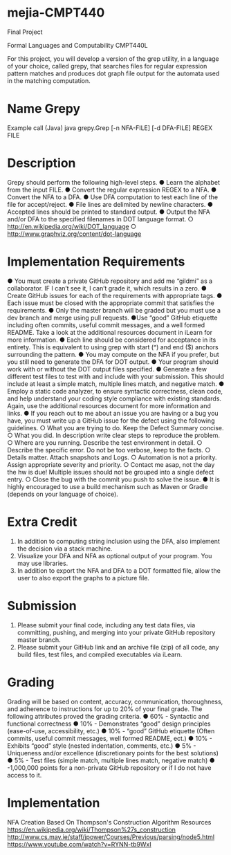 # mejia-CMPT440

Final Project

Formal Languages and Computability CMPT440L

For this project, you will develop a version of the grep utility, in a language of your choice, called grepy​, that searches files for regular expression pattern matches and produces dot graph file output for the automata used in the matching computation.

# Name Grepy
Example call (Java)
java grepy.Grep [-n NFA-FILE] [-d DFA-FILE] REGEX FILE

# Description
Grepy should perform the following high-level steps.
● Learn the alphabet from the input FILE.
● Convert the regular expression REGEX to a NFA.
● Convert the NFA to a DFA.
● Use DFA computation to test each line of the file for accept/reject.
● File lines are delimited by newline characters.
● Accepted lines should be printed to standard output.
● Output the NFA and/or DFA to the specified filenames in DOT language format.
○ http://en.wikipedia.org/wiki/DOT_language
○ http://www.graphviz.org/content/dot-language

# Implementation Requirements
● You must create a private GitHub repository and add me “gildmi” as a collaborator. IF I can’t see it, I can’t grade it, which results in a zero.
● Create GitHub issues for each of the requirements with appropriate tags.
● Each issue must be closed with the appropriate commit that satisfies the requirements.
● Only the master branch will be graded but you must use a dev branch and merge using
pull requests.
●Use “good” GitHub etiquette including often commits, useful commit messages, and a well formed README. Take a look at the additional resources document in iLearn for more information.
● Each line should be considered for acceptance in its entirety. This is equivalent to using grep with start (^) and end ($) anchors surrounding the pattern.
● You may compute on the NFA if you prefer, but you still need to generate the DFA for DOT output.
● Your program should work with or without the DOT output files specified.
● Generate a few different test files to test with and include with your submission. This
should include at least a simple match, multiple lines match, and negative match.
● Employ a static code analyzer, to ensure syntactic correctness, clean code, and help
understand your coding style compliance with existing standards. Again, use the
additional resources document for more information and links.
● If you reach out to me about an issue you are having or a bug you have, you must write
up a GitHub issue for the defect using the following guidelines.
○ What you are trying to do. Keep the Defect Summary concise.
○ What you did. In description write clear steps to reproduce the problem.
○ Where are you running. Describe the test environment in detail.
○ Describe the specific error. Do not be too verbose, keep to the facts.
○ Details matter. Attach snapshots and Logs.
○ Automation is not a priority. Assign appropriate severity and priority.
○ Contact me asap, not the day the hw is due! Multiple issues should not be
grouped into a single defect entry.
○ Close the bug with the commit you push to solve the issue.
● It is highly encouraged to use a build mechanism such as Maven or Gradle (depends on your language of choice).

# Extra Credit
1. In addition to computing string inclusion using the DFA, also implement the decision via a stack machine.
2. Visualize your DFA and NFA as optional output of your program. You may use libraries.
3. In addition to export the NFA and DFA to a DOT formatted file, allow the user to also
export the graphs to a picture file.

# Submission
1. Please submit your final code, including any test data files, via committing, pushing, and merging into your private GitHub repository master branch.
2. Please submit your GitHub link and an archive file (zip) of all code, any build files, test files, and compiled executables via iLearn.

# Grading
Grading will be based on content, accuracy, communication, thoroughness, and adherence to instructions for up to 20% of your final grade. The following attributes proved the grading criteria.
● 60% - Syntactic and functional correctness
● 10% - Demonstrates “good” design principles (ease-of-use, accessibility, etc.)
● 10% - “good” GitHub etiquette (Often commits, useful commit messages, well formed
README, ect.)
● 10% - Exhibits “good” style (nested indentation, comments, etc.)
● 5% - Uniqueness and/or excellence (discretionary points for the best solutions)
● 5% - Test files (simple match, multiple lines match, negative match)
● -1,000,000 points for a non-private GitHub repository or if I do not have access to it.

# Implementation
NFA Creation Based On Thompson's Construction Algorithm
Resources
https://en.wikipedia.org/wiki/Thompson%27s_construction
http://www.cs.may.ie/staff/jpower/Courses/Previous/parsing/node5.html
https://www.youtube.com/watch?v=RYNN-tb9WxI